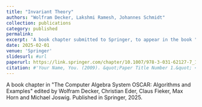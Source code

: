 ```yaml
---
title: "Invariant Theory"
authors: "Wolfram Decker, Lakshmi Ramesh, Johannes Schmidt"
collection: publications
category: published
permalink: 
excerpt: 'A book chapter submitted to Springer, to appear in the book "The Computer Algebra System OSCAR: Algorithms and Examples", edited by Wolfram Decker, Christian Eder, Claus Fieker, Max Horn and Michael Joswig, in 2025.'
date: 2025-02-01
venue: 'Springer'
slidesurl: #url
paperurl: https://link.springer.com/chapter/10.1007/978-3-031-62127-7_12
citation: #'Your Name, You. (2009). &quot;Paper Title Number 1.&quot; <i>Journal 1</i>. 1(1).'
---
```


A book chapter in "The Computer Algebra System OSCAR: Algorithms and Examples" edited by Wolfram Decker, Christian Eder, Claus Fieker, Max Horn and Michael Joswig. Published in Springer, 2025.

